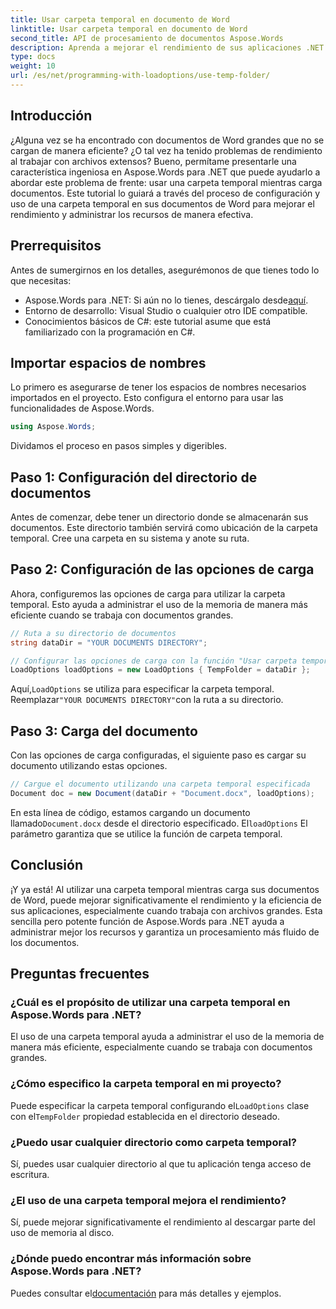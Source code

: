 ```yaml
---
title: Usar carpeta temporal en documento de Word
linktitle: Usar carpeta temporal en documento de Word
second_title: API de procesamiento de documentos Aspose.Words
description: Aprenda a mejorar el rendimiento de sus aplicaciones .NET mediante el uso de una carpeta temporal al cargar documentos de Word con Aspose.Words.
type: docs
weight: 10
url: /es/net/programming-with-loadoptions/use-temp-folder/
---
```

## Introducción

¿Alguna vez se ha encontrado con documentos de Word grandes que no se cargan de manera eficiente? ¿O tal vez ha tenido problemas de rendimiento al trabajar con archivos extensos? Bueno, permítame presentarle una característica ingeniosa en Aspose.Words para .NET que puede ayudarlo a abordar este problema de frente: usar una carpeta temporal mientras carga documentos. Este tutorial lo guiará a través del proceso de configuración y uso de una carpeta temporal en sus documentos de Word para mejorar el rendimiento y administrar los recursos de manera efectiva.

## Prerrequisitos

Antes de sumergirnos en los detalles, asegurémonos de que tienes todo lo que necesitas:

-  Aspose.Words para .NET: Si aún no lo tienes, descárgalo desde[aquí](https://releases.aspose.com/words/net/).
- Entorno de desarrollo: Visual Studio o cualquier otro IDE compatible.
- Conocimientos básicos de C#: este tutorial asume que está familiarizado con la programación en C#.

## Importar espacios de nombres

Lo primero es asegurarse de tener los espacios de nombres necesarios importados en el proyecto. Esto configura el entorno para usar las funcionalidades de Aspose.Words.

```csharp
using Aspose.Words;
```

Dividamos el proceso en pasos simples y digeribles.

## Paso 1: Configuración del directorio de documentos

Antes de comenzar, debe tener un directorio donde se almacenarán sus documentos. Este directorio también servirá como ubicación de la carpeta temporal. Cree una carpeta en su sistema y anote su ruta.

## Paso 2: Configuración de las opciones de carga

Ahora, configuremos las opciones de carga para utilizar la carpeta temporal. Esto ayuda a administrar el uso de la memoria de manera más eficiente cuando se trabaja con documentos grandes.

```csharp
// Ruta a su directorio de documentos
string dataDir = "YOUR DOCUMENTS DIRECTORY";

// Configurar las opciones de carga con la función "Usar carpeta temporal"
LoadOptions loadOptions = new LoadOptions { TempFolder = dataDir };
```

 Aquí,`LoadOptions` se utiliza para especificar la carpeta temporal. Reemplazar`"YOUR DOCUMENTS DIRECTORY"`con la ruta a su directorio.

## Paso 3: Carga del documento

Con las opciones de carga configuradas, el siguiente paso es cargar su documento utilizando estas opciones.

```csharp
// Cargue el documento utilizando una carpeta temporal especificada
Document doc = new Document(dataDir + "Document.docx", loadOptions);
```

 En esta línea de código, estamos cargando un documento llamado`Document.docx` desde el directorio especificado. El`loadOptions` El parámetro garantiza que se utilice la función de carpeta temporal.

## Conclusión

¡Y ya está! Al utilizar una carpeta temporal mientras carga sus documentos de Word, puede mejorar significativamente el rendimiento y la eficiencia de sus aplicaciones, especialmente cuando trabaja con archivos grandes. Esta sencilla pero potente función de Aspose.Words para .NET ayuda a administrar mejor los recursos y garantiza un procesamiento más fluido de los documentos.

## Preguntas frecuentes

### ¿Cuál es el propósito de utilizar una carpeta temporal en Aspose.Words para .NET?
El uso de una carpeta temporal ayuda a administrar el uso de la memoria de manera más eficiente, especialmente cuando se trabaja con documentos grandes.

### ¿Cómo especifico la carpeta temporal en mi proyecto?
Puede especificar la carpeta temporal configurando el`LoadOptions` clase con el`TempFolder` propiedad establecida en el directorio deseado.

### ¿Puedo usar cualquier directorio como carpeta temporal?
Sí, puedes usar cualquier directorio al que tu aplicación tenga acceso de escritura.

### ¿El uso de una carpeta temporal mejora el rendimiento?
Sí, puede mejorar significativamente el rendimiento al descargar parte del uso de memoria al disco.

### ¿Dónde puedo encontrar más información sobre Aspose.Words para .NET?
 Puedes consultar el[documentación](https://reference.aspose.com/words/net/) para más detalles y ejemplos.